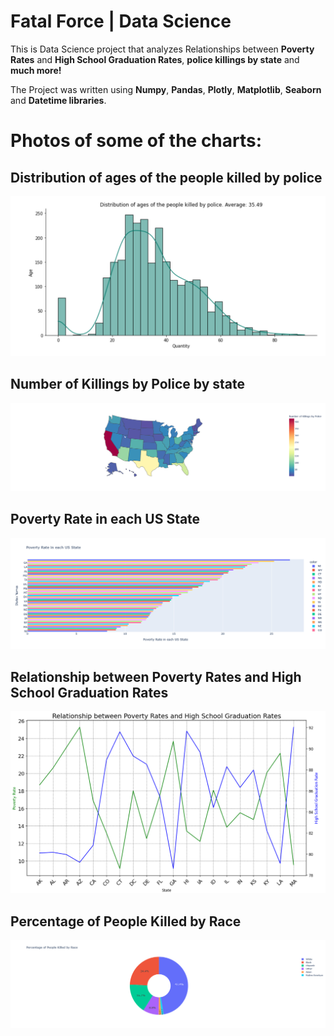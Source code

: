 # Fatal Force | Data Science


This is Data Science project that analyzes Relationships between **Poverty Rates** and **High School Graduation Rates**, **police killings by state** and **much more!**


The Project was written using **Numpy**, **Pandas**, **Plotly**, **Matplotlib**, **Seaborn** and **Datetime libraries**.


# Photos of some of the charts:
## Distribution of ages of the people killed by police

![alt text](https://github.com/YanShkl/Fatal_Force_Data_Science/blob/main/photos/newplot(2).png?raw=true)

## Number of Killings by Police by state
![alt text](https://github.com/YanShkl/Fatal_Force_Data_Science/blob/main/photos/newplot(3).png?raw=true)

## Poverty Rate in each US State
![alt text](https://github.com/YanShkl/Fatal_Force_Data_Science/blob/main/photos/newplot.png?raw=true)

## Relationship between Poverty Rates and High School Graduation Rates

![alt text](https://github.com/YanShkl/Fatal_Force_Data_Science/blob/main/photos/newplot%201.png?raw=true)

## Percentage of People Killed by Race
![alt text](https://github.com/YanShkl/Fatal_Force_Data_Science/blob/main/photos/newplot(1).png?raw=true)

